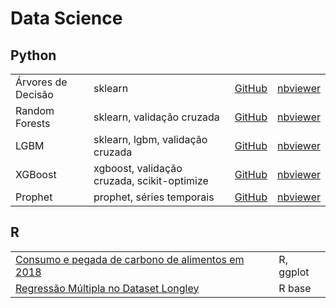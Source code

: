 # Data Science

## Python

<table>
 <tr>
  <td>Árvores de Decisão</td>
  <td>sklearn</td>
  <td><a href="/notebooks/01_arvore_decisao.ipynb">GitHub</a></td>
  <td><a href="https://nbviewer.jupyter.org/github/jhklarcher/data-science/blob/master/notebooks/01_arvore_decisao.ipynb">nbviewer</a></td>
 </tr>
 <tr>
  <td>Random Forests</td>
  <td>sklearn, validação cruzada</td>
  <td><a href="/notebooks/02_random_forest.ipynb">GitHub</a></td>
  <td><a href="https://nbviewer.jupyter.org/github/jhklarcher/data-science/blob/master/notebooks/02_random_forest.ipynb">nbviewer</a></td>
 </tr>
 <tr>
  <td>LGBM</td>
  <td>sklearn, lgbm, validação cruzada</td>
  <td><a href="/notebooks/03_LGBM.ipynb">GitHub</a></td>
  <td><a href="https://nbviewer.jupyter.org/github/jhklarcher/data-science/blob/master/notebooks/03_LGBM.ipynb">nbviewer</a></td>
 </tr>
 <tr>
  <td>XGBoost</td>
  <td>xgboost, validação cruzada, scikit-optimize</td>
  <td><a href="/notebooks/04_xgboost.ipynb">GitHub</a></td>
  <td><a href="https://nbviewer.jupyter.org/github/jhklarcher/data-science/blob/master/notebooks/04_xgboost.ipynb">nbviewer</a></td>
 </tr>
 <tr>
  <td>Prophet</td>
  <td>prophet, séries temporais</td>
  <td><a href="/notebooks/05_prophet.ipynb">GitHub</a></td>
  <td><a href="https://nbviewer.jupyter.org/github/jhklarcher/data-science/blob/master/notebooks/05_prophet.ipynb">nbviewer</a></td>
 </tr>
</table>

## R

<table>
 <tr>
  <td><a href="https://jhklarcher.github.io/posts/2020-03-26-food-consumption-and-carbon-footprint-in-2018/">Consumo e pegada de carbono de alimentos em 2018</a></td>
  <td>R, ggplot</td>
 </tr>
  <tr>
  <td><a href="https://jhklarcher.github.io/posts/2020-03-27-regressao-multipla-longley/">Regressão Múltipla no Dataset Longley</a></td>
  <td>R base</td>
 </tr>
</table>

